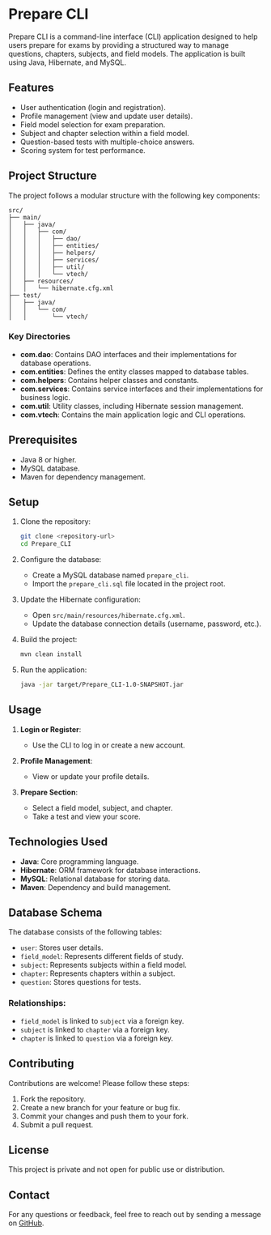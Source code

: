 # Prepare CLI  

Prepare CLI is a command-line interface (CLI) application designed to help users prepare for exams by providing a structured way to manage questions, chapters, subjects, and field models. The application is built using Java, Hibernate, and MySQL.  

## Features  

- User authentication (login and registration).  
- Profile management (view and update user details).  
- Field model selection for exam preparation.  
- Subject and chapter selection within a field model.  
- Question-based tests with multiple-choice answers.  
- Scoring system for test performance.  

## Project Structure  

The project follows a modular structure with the following key components:  

```
src/  
├── main/  
│   ├── java/  
│   │   ├── com/  
│   │   │   ├── dao/  
│   │   │   ├── entities/  
│   │   │   ├── helpers/  
│   │   │   ├── services/  
│   │   │   ├── util/  
│   │   │   └── vtech/  
│   ├── resources/  
│   │   └── hibernate.cfg.xml  
├── test/  
│   ├── java/  
│   │   └── com/  
│   │       └── vtech/  
```  

### Key Directories  

- **com.dao**: Contains DAO interfaces and their implementations for database operations.  
- **com.entities**: Defines the entity classes mapped to database tables.  
- **com.helpers**: Contains helper classes and constants.  
- **com.services**: Contains service interfaces and their implementations for business logic.  
- **com.util**: Utility classes, including Hibernate session management.  
- **com.vtech**: Contains the main application logic and CLI operations.  

## Prerequisites  

- Java 8 or higher.  
- MySQL database.  
- Maven for dependency management.  

## Setup  

1. Clone the repository:  
    ```bash  
    git clone <repository-url>  
    cd Prepare_CLI  
    ```  

2. Configure the database:  
    - Create a MySQL database named `prepare_cli`.  
    - Import the `prepare_cli.sql` file located in the project root.  

3. Update the Hibernate configuration:  
    - Open `src/main/resources/hibernate.cfg.xml`.  
    - Update the database connection details (username, password, etc.).  

4. Build the project:  
    ```bash  
    mvn clean install  
    ```  

5. Run the application:  
    ```bash  
    java -jar target/Prepare_CLI-1.0-SNAPSHOT.jar  
    ```  

## Usage  

1. **Login or Register**:  
    - Use the CLI to log in or create a new account.  

2. **Profile Management**:  
    - View or update your profile details.  

3. **Prepare Section**:  
    - Select a field model, subject, and chapter.  
    - Take a test and view your score.  

## Technologies Used  

- **Java**: Core programming language.  
- **Hibernate**: ORM framework for database interactions.  
- **MySQL**: Relational database for storing data.  
- **Maven**: Dependency and build management.  

## Database Schema  

The database consists of the following tables:  

- `user`: Stores user details.  
- `field_model`: Represents different fields of study.  
- `subject`: Represents subjects within a field model.  
- `chapter`: Represents chapters within a subject.  
- `question`: Stores questions for tests.  

### Relationships:
- `field_model` is linked to `subject` via a foreign key.
- `subject` is linked to `chapter` via a foreign key.
- `chapter` is linked to `question` via a foreign key.

## Contributing  

Contributions are welcome! Please follow these steps:  

1. Fork the repository.  
2. Create a new branch for your feature or bug fix.  
3. Commit your changes and push them to your fork.  
4. Submit a pull request.  

## License  

This project is private and not open for public use or distribution.

## Contact

For any questions or feedback, feel free to reach out by sending a message on [GitHub](https://github.com/TagCoding223).
